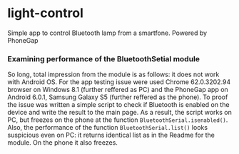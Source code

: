 # light-control
Simple app to control Bluetooth lamp from a smartfone. Powered by PhoneGap
### Examining performance of the BluetoothSetial module
So long, total impression from the module is as follows: it does not work with Android OS. 
For the app testing issue were used Chrome 62.0.3202.94 browser on Windows 8.1 (further reffered as PC) and the PhoneGap app on Android 6.0.1, Samsung Galaxy S5 (further reffered as the phone).
To proof the issue was written a simple script to check if Bluetooth is enabled on the device and write the result to the main page.
As a result, the script works on PC, but freezes on the phone at the function `BluetoothSerial.isenabled()`.
Also, the performance of the function `BluetoothSerial.list()` looks suspicious even on PC: it returns identical list as in the Readme for the module. On the phone it also freezes.


